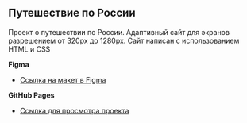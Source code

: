 ## Путешествие по России

Проект о путешествии по России. Адаптивный сайт для экранов разрешением от 320px до 1280px.
Сайт написан с использованием HTML и CSS

**Figma**

* [Ссылка на макет в Figma](https://www.figma.com/file/OyRWEjU6wBwRe1hapzQoLx/Sprint-3%3A-Russia-%2F-desktop-%2B-mobile?node-id=28503%3A0)


**GitHub Pages**

* [Ссылка для просмотра проекта](https://jenflower.github.io/russian-travel/)
